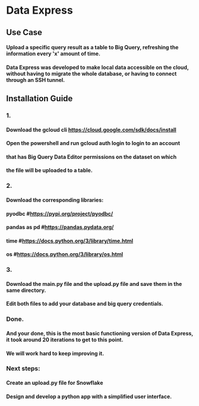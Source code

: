# Data Express

## Use Case
#### Upload a specific query result as a table to Big Query, refreshing the information every 'x' amount of time.
#### Data Express was developed to make local data accessible on the cloud, without having to migrate the whole database, or having to connect through an SSH tunnel.

## Installation Guide

### 1.
#### Download the gcloud cli https://cloud.google.com/sdk/docs/install

#### Open the powershell and run gcloud auth login to login to an account 
#### that has Big Query Data Editor permissions on the dataset on which 
#### the file will be uploaded to a table.

### 2.
#### Download the corresponding libraries:

#### pyodbc #https://pypi.org/project/pyodbc/
#### pandas as pd #https://pandas.pydata.org/
#### time #https://docs.python.org/3/library/time.html
#### os #https://docs.python.org/3/library/os.html


### 3.
#### Download the main.py file and the upload.py file and save them in the same directory.

#### Edit both files to add your database and big query credentials.

### Done.
#### And your done, this is the most basic functioning version of Data Express, it took around 20 iterations to get to this point.
#### We will work hard to keep improving it.


### Next steps:

#### Create an upload.py file for Snowflake
#### Design and develop a python app with a simplified user interface.
